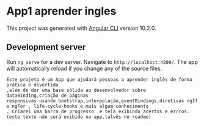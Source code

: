 # App1 aprender ingles

This project was generated with [Angular CLI](https://github.com/angular/angular-cli) version 10.2.0.

## Development server

Run `ng serve` for a dev server. Navigate to `http://localhost:4200/`. The app will automatically reload if you change any of the source files.

    Este projeto é um App que ajudará pessoas a aprender inglês de forma prática e divertida
    ,além de dar uma base sólida ao desenvolvedor sobre dataBinding,criação de páginas
    responsivas usando bootstrap,interpolação,eventBindings,diretivas ngIf e ngFor , life-cycle-hooks e mais algum conhecimento
    . Criarei uma barra de progresso  e tela exibindo acertos e errros. (este texto não será exibido no app,talvês no readme)
